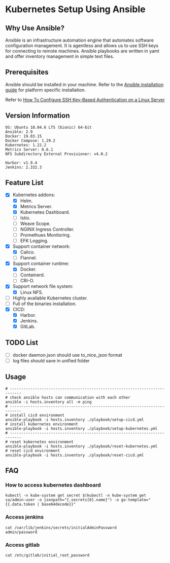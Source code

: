 # Kubernetes Setup Using Ansible

## Why Use Ansible?

Ansible is an infrastructure automation engine that automates software configuration management. It is agentless and
allows us to use SSH keys for connecting to remote machines. Ansible playbooks are written in yaml and offer inventory
management in simple text files.

## Prerequisites

Ansible should be installed in your machine. Refer to
the [Ansible installation guide](https://docs.ansible.com/ansible/latest/installation_guide/intro_installation.html) for
platform specific installation.

Refer
to [How To Configure SSH Key-Based Authentication on a Linux Server](https://www.digitalocean.com/community/tutorials/how-to-configure-ssh-key-based-authentication-on-a-linux-server)

## Version Information

```text
OS: Ubuntu 18.04.6 LTS (bionic) 64-bit
Ansible: 2.9
Docker: 19.03.15
Docker Compose: 1.29.2
Kubernetes: 1.22.2
Metrics Server: 0.6.1
NFS Subdirectory External Provisioner: v4.0.2

Harbor: v1.9.4
Jenkins: 2.332.3
```

## Feature List

- [x] Kubernetes addons:
    - [x] Helm.
    - [x] Metrics Server.
    - [x] Kubernetes Dashboard.
    - [ ] Istio.
    - [ ] Weave Scope.
    - [ ] NGINX Ingress Controller.
    - [ ] Promethues Monitoring.
    - [ ] EFK Logging.
- [x] Support container network:
    - [x] Calico.
    - [ ] Flannel.
- [x] Support container runtime:
    - [x] Docker.
    - [ ] Containerd.
    - [ ] CRI-O.
- [x] Support network file system:
    - [x] Linux NFS.
- [ ] Highly available Kubernetes cluster.
- [ ] Full of the binaries installation.
- [x] CICD:
    - [x] Harbor.
    - [x] Jenkins.
    - [x] GitLab.   

## TODO List

- [ ] docker daemon.json should use to_nice_json format
- [ ] log files should save in unified folder

## Usage

```shell
# ---------------------------------------------------------------------------
# check ansible hosts can communication with each other 
ansible -i hosts.inventory all -m ping
# ---------------------------------------------------------------------------
# install cicd environment
ansible-playbook -i hosts.inventory ./playbook/setup-cicd.yml
# install kubernetes environment
ansible-playbook -i hosts.inventory ./playbook/setup-kubernetes.yml
# ---------------------------------------------------------------------------
# reset kubernetes environment
ansible-playbook -i hosts.inventory ./playbook/reset-kubernetes.yml
# reset cicd environment
ansible-playbook -i hosts.inventory ./playbook/reset-cicd.yml
```

## FAQ

### How to access kubernetes dashboard

```shell
kubectl -n kube-system get secret $(kubectl -n kube-system get sa/admin-user -o jsonpath="{.secrets[0].name}") -o go-template="{{.data.token | base64decode}}"
```

### Access jenkins

```shell
cat /var/lib/jenkins/secrets/initialAdminPassword
admin/password
```

### Access gitlab

```shell
cat /etc/gitlab/initial_root_password
```
